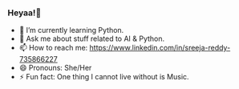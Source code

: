 ### Heyaa!👋

- 🌱 I’m currently learning Python. 
- 💬 Ask me about stuff related to AI & Python.
- 📫 How to reach me: https://www.linkedin.com/in/sreeja-reddy-735866227
- 😄 Pronouns: She/Her
- ⚡ Fun fact: One thing I cannot live without is Music.

